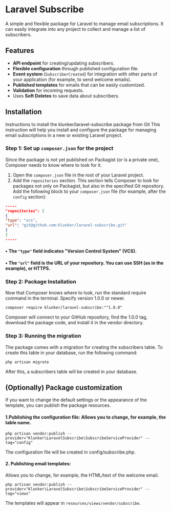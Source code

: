 # Laravel Subscribe

A simple and flexible package for Laravel to manage email subscriptions. It can easily integrate into any project to
collect and manage a list of subscribers.

## Features

- **API endpoint** for creating/updating subscribers.
- **Flexible configuration** through published configuration file.
- **Event system** (`SubscriberCreated`) for integration with other parts of your application (for example, to send
  welcome emails).
- **Published templates** for emails that can be easily customized.
- **Validation** for incoming requests.
- Uses **Soft Deletes** to save data about subscribers.

## Installation

Instructions to install the klunker/laravel-subscribe package from Git
This instruction will help you install and configure the package for managing email subscriptions
in a new or existing Laravel project.

### Step 1: Set up `composer.json` for the project

Since the package is not yet published on Packagist (or is a private one), Composer needs to know where to look for
it.

1. Open the `composer.json` file in the root of your Laravel project.
2. Add the `repositories` section. This section tells Composer to look for packages not only on Packagist, but also in
   the specified Git repository.
   Add the following block to your `composer.json` file (for example, after the `config` section):

```json
-----
"repositories": [
{
"type": "vcs",
"url": "git@github.com:klunker/laravel-subscribe.git"
}
]
-----
```

#### • The `"type"` field indicates "Version Control System" (VCS).

#### • The `"url"` field is the URL of your repository. You can use SSH (as in the example), or HTTPS.

### Step 2: Package Installation

Now that Composer knows where to look, run the standard require command in the terminal.
Specify version 1.0.0 or newer.

```Shell Script
composer require klunker/laravel-subscribe:"^1.0.0"
```

Composer will connect to your GitHub repository, find the 1.0.0 tag, download the package code,
and install it in the vendor directory.

### Step 3: Running the migration

The package comes with a migration for creating the subscribers table. To create this table in your database,
run the following command:

```Shell Script
php artisan migrate
```

After this, a subscribers table will be created in your database.

## (Optionally) Package customization

If you want to change the default settings or the appearance of the template, you can publish the package resources.

#### 1.Publishing the configuration file: Allows you to change, for example, the table name.

```Shell Script
php artisan vendor:publish --provider="Klunker\LaravelSubscribe\SubscribeServiceProvider" --tag="config"
```

The configuration file will be created in config/subscribe.php.

#### 2. Publishing email templates:

Allows you to change, for example, the HTML/text of the welcome email.

```Shell Script
php artisan vendor:publish --provider="Klunker\LaravelSubscribe\SubscribeServiceProvider" --tag="views"
```

The templates will appear in `resources/views/vendor/subscribe`.